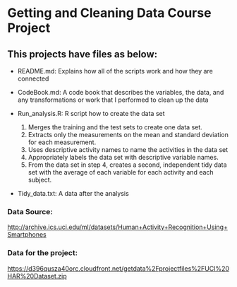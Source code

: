 # Getting and Cleaning Data Course Project

## This projects have files as below:

- README.md:
    Explains how all of the scripts work and how they are connected

- CodeBook.md:
    A code book that describes the variables, the data, and any transformations or work that I performed to clean up the data

- Run_analysis.R:
    R script how to create the data set
    1. Merges the training and the test sets to create one data set.
    2. Extracts only the measurements on the mean and standard deviation for each measurement.
    3. Uses descriptive activity names to name the activities in the data set
    4. Appropriately labels the data set with descriptive variable names.
    5. From the data set in step 4, creates a second, independent tidy data set with the average of each variable for each activity and each subject.

- Tidy_data.txt:
    A data after the analysis
    

### Data Source:
  http://archive.ics.uci.edu/ml/datasets/Human+Activity+Recognition+Using+Smartphones

### Data for the project:
  https://d396qusza40orc.cloudfront.net/getdata%2Fprojectfiles%2FUCI%20HAR%20Dataset.zip
